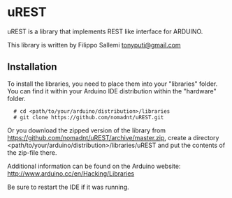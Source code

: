 uREST
=====

uREST is a library that implements REST like interface for ARDUINO.

This library is written by Filippo Sallemi <tonyputi@gmail.com>

Installation
--

To install the libraries, you need to place them into your "libraries" folder. You can find it within your Arduino IDE distribution within the "hardware" folder.

```
  # cd <path/to/your/arduino/distribution>/libraries
  # git clone https://github.com/nomadnt/uREST.git
```
Or you download the zipped version of the library from https://github.com/nomadnt/uREST/archive/master.zip, create a directory <path/to/your/arduino/distribution>/libraries/uREST and put the contents of the zip-file there.

Additional information can be found on the Arduino website: http://www.arduino.cc/en/Hacking/Libraries

Be sure to restart the IDE if it was running.
